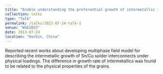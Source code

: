 ```yaml
---
title: "Enable understanding the preferential growth of intermetallic in electronic interconnects through multi-phase field modelling"
collection: talks
type: "Talk"
permalink: /talks/2023-07-24-talk-1
venue: "WSE2023"
date: 2013-07-24
location: "Harbin, China"
---
```


Reported recent works about developing multiphase field model for describing the intermetallic growth of Sn/Cu solder interconnects under physical loadings. The difference in growth rate of intermetallics was found to be related to the physical properties of the grains.
